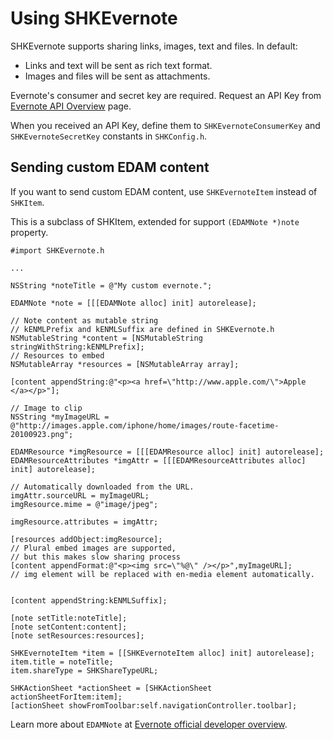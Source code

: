 # Using SHKEvernote

SHKEvernote supports sharing links, images, text and files.
In default:

+ Links and text will be sent as rich text format.
+ Images and files will be sent as attachments.

Evernote's consumer and secret key are required.
Request an API Key from [Evernote API Overview](http://www.evernote.com/about/developer/api/) page.

When you received an API Key, define them to `SHKEvernoteConsumerKey` and `SHKEvernoteSecretKey` constants in `SHKConfig.h`.


## Sending custom EDAM content
If you want to send custom EDAM content, use `SHKEvernoteItem` instead of `SHKItem`.

This is a subclass of SHKItem, extended for support `(EDAMNote *)note` property.


	#import SHKEvernote.h
	
	...
	
	NSString *noteTitle = @"My custom evernote.";
	
	EDAMNote *note = [[[EDAMNote alloc] init] autorelease];
	
	// Note content as mutable string
	// kENMLPrefix and kENMLSuffix are defined in SHKEvernote.h
	NSMutableString *content = [NSMutableString stringWithString:kENMLPrefix];
	// Resources to embed
	NSMutableArray *resources = [NSMutableArray array];

	[content appendString:@"<p><a href=\"http://www.apple.com/\">Apple </a></p>"];

	// Image to clip
	NSString *myImageURL = @"http://images.apple.com/iphone/home/images/route-facetime-20100923.png";
	
	EDAMResource *imgResource = [[[EDAMResource alloc] init] autorelease];
	EDAMResourceAttributes *imgAttr = [[[EDAMResourceAttributes alloc] init] autorelease];
	
	// Automatically downloaded from the URL.
	imgAttr.sourceURL = myImageURL;
	imgResource.mime = @"image/jpeg";
	
	imgResource.attributes = imgAttr;
	
	[resources addObject:imgResource];
	// Plural embed images are supported,
	// but this makes slow sharing process
	[content appendFormat:@"<p><img src=\"%@\" /></p>",myImageURL];
	// img element will be replaced with en-media element automatically.
	
	
	[content appendString:kENMLSuffix];

	[note setTitle:noteTitle];
	[note setContent:content];
	[note setResources:resources];

	SHKEvernoteItem *item = [[SHKEvernoteItem alloc] init] autorelease];
	item.title = noteTitle;
	item.shareType = SHKShareTypeURL;
	
	SHKActionSheet *actionSheet = [SHKActionSheet actionSheetForItem:item];
	[actionSheet showFromToolbar:self.navigationController.toolbar]; 
	

Learn more about `EDAMNote` at [Evernote official developer overview](http://www.evernote.com/about/developer/api/evernote-api.htm#_Toc272854029).